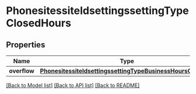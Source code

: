 # PhonesitessiteIdsettingssettingTypeClosedHours

## Properties
Name | Type | Description | Notes
------------ | ------------- | ------------- | -------------
**overflow** | [**PhonesitessiteIdsettingssettingTypeBusinessHoursOverflow**](PhonesitessiteIdsettingssettingTypeBusinessHoursOverflow.md) |  | [optional] 

[[Back to Model list]](../README.md#documentation-for-models) [[Back to API list]](../README.md#documentation-for-api-endpoints) [[Back to README]](../README.md)

